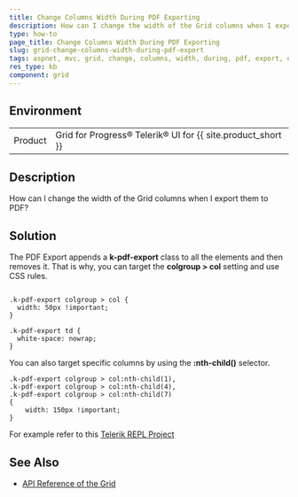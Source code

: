 ```yaml
---
title: Change Columns Width During PDF Exporting
description: How can I change the width of the Grid columns when I export them to PDF?
type: how-to
page_title: Change Columns Width During PDF Exporting
slug: grid-change-columns-width-during-pdf-export
tags: aspnet, mvc, grid, change, columns, width, during, pdf, export, exporting
res_type: kb
component: grid
---
```


## Environment

<table>
 <tr>
  <td>Product</td>
  <td>Grid for Progress® Telerik® UI for {{ site.product_short }} </td>
 </tr>
</table>

## Description

How can I change the width of the Grid columns when I export them to PDF?

## Solution
The PDF Export appends a **k-pdf-export** class to all the elements and then removes it. That is why, you can target the **colgroup > col** setting and use CSS rules.

```

.k-pdf-export colgroup > col {
  width: 50px !important;        
}

.k-pdf-export td {
  white-space: nowrap;
}

```

You can also target specific columns by using the **:nth-child()** selector.

```
.k-pdf-export colgroup > col:nth-child(1),
.k-pdf-export colgroup > col:nth-child(4),
.k-pdf-export colgroup > col:nth-child(7)
{
    width: 150px !important;        
}

```

For example refer to this [Telerik REPL Project](https://netcorerepl.telerik.com/GmOlbYFe44cykJ0K06)

## See Also

* [API Reference of the Grid](https://docs.telerik.com/kendo-ui/api/javascript/ui/grid)